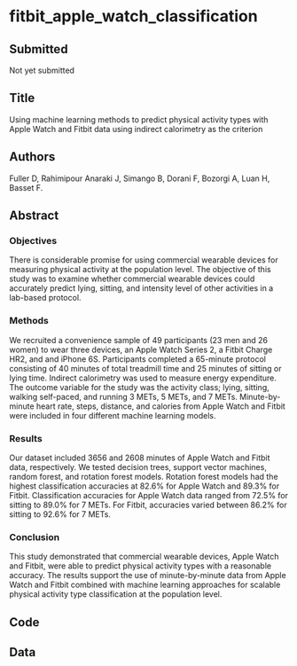 # fitbit_apple_watch_classification

## Submitted
Not yet submitted

## Title 
Using machine learning methods to predict physical activity types with Apple Watch and Fitbit data using indirect calorimetry as the criterion

## Authors
Fuller D, Rahimipour Anaraki J, Simango B, Dorani F, Bozorgi A, Luan H, Basset F. 

## Abstract
### Objectives
There is considerable promise for using commercial wearable devices for measuring physical activity at the population level. The objective of this study was to examine whether commercial wearable devices could accurately predict lying, sitting, and intensity level of other activities in a lab-based protocol. 

### Methods
We recruited a convenience sample of 49 participants (23 men and 26 women) to wear three devices, an Apple Watch Series 2, a Fitbit Charge HR2, and and iPhone 6S. Participants completed a 65-minute protocol consisting of 40 minutes of total treadmill time and 25 minutes of sitting or lying time. Indirect calorimetry was used to measure energy expenditure. The outcome variable for the study was the activity class; lying, sitting, walking self-paced, and running 3 METs, 5 METs, and 7 METs. Minute-by-minute heart rate, steps, distance, and calories from Apple Watch and Fitbit were included in four different machine learning models. 

### Results
Our dataset included 3656 and 2608 minutes of Apple Watch and Fitbit data, respectively. We tested decision trees, support vector machines, random forest, and rotation forest models. Rotation forest models had the highest classification accuracies at 82.6% for Apple Watch and 89.3% for Fitbit. Classification accuracies for Apple Watch data ranged from 72.5% for sitting to 89.0% for 7 METs. For Fitbit, accuracies varied between 86.2% for sitting to 92.6% for 7 METs. 

### Conclusion
This study demonstrated that commercial wearable devices, Apple Watch and Fitbit, were able to predict physical activity types with a reasonable accuracy. The results support the use of minute-by-minute data from Apple Watch and Fitbit combined with machine learning approaches for scalable physical activity type classification at the population level. 

## Code


## Data

